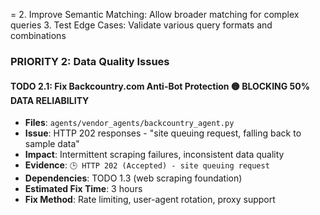 

=
  2. Improve Semantic Matching: Allow broader matching for complex queries
  3. Test Edge Cases: Validate various query formats and combinations









### **PRIORITY 2: Data Quality Issues**

#### TODO 2.1: Fix Backcountry.com Anti-Bot Protection 🟡 **BLOCKING 50% DATA RELIABILITY**
- **Files**: `agents/vendor_agents/backcountry_agent.py`
- **Issue**: HTTP 202 responses - "site queuing request, falling back to sample data"
- **Impact**: Intermittent scraping failures, inconsistent data quality
- **Evidence**: `🕒 HTTP 202 (Accepted) - site queuing request`
- **Dependencies**: TODO 1.3 (web scraping foundation)
- **Estimated Fix Time**: 3 hours
- **Fix Method**: Rate limiting, user-agent rotation, proxy support

